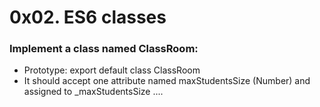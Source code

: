 # 0x02. ES6 classes

### Implement a class named ClassRoom:

 *   Prototype: export default class ClassRoom
 *   It should accept one attribute named maxStudentsSize (Number) and assigned to _maxStudentsSize
....
